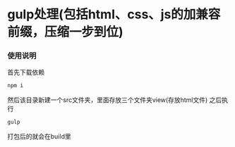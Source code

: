 # gulp处理(包括html、css、js的加兼容前缀，压缩一步到位)

### 使用说明

首先下载依赖
```bash
npm i
```
然后该目录新建一个src文件夹，里面存放三个文件夹view(存放html文件)
之后执行
```bash
gulp
```
打包后的就会在build里